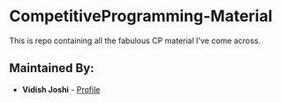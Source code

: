 # CompetitiveProgramming-Material
This is repo containing all the fabulous CP material I've come across.




## Maintained By:
* **Vidish Joshi** - [Profile](https://github.com/VidishJoshi)

